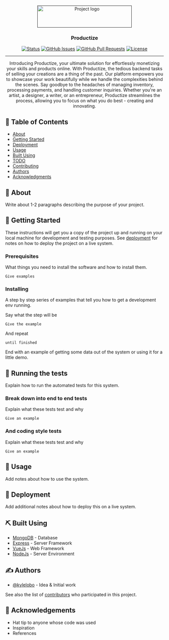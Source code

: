 <p align="center">
  <a href="" rel="noopener">
 <img width=300px height=70px src="https://res.cloudinary.com/kingsleysolomon/image/upload/v1699951023/productize/Frame_14220_ogchl8_chcxzu.png" alt="Project logo"></a>
<h3 align="center">Productize</h3>
<div align="center">

  [![Status](https://img.shields.io/badge/status-active-success.svg)]() 
   [![GitHub Issues](https://img.shields.io/github/issues/kylelobo/The-Documentation-Compendium.svg)](https://github.com/techstudioconsults/Productize/issues)
  [![GitHub Pull Requests](https://img.shields.io/github/issues-pr/kylelobo/The-Documentation-Compendium.svg)](https://github.com/techstudioconsults/Productize/pulls)
  [![License](https://img.shields.io/badge/license-MIT-blue.svg)](/LICENSE)

</div>
</p>


---

<p align="center"> 
  Introducing Productize, your ultimate solution for effortlessly monetizing your skills and products online. With Productize, the tedious backend tasks of selling your creations are a thing of the past.
  Our platform empowers you to showcase your work beautifully while we handle the complexities behind the scenes. Say goodbye to the headaches of managing inventory, processing payments, and handling customer inquiries.
  Whether you're an artist, a designer, a writer, or an entrepreneur, Productize streamlines the process, allowing you to focus on what you do best - creating and innovating.
  <br> 
</p>

## 📝 Table of Contents
- [About](#about)
- [Getting Started](#getting_started)
- [Deployment](#deployment)
- [Usage](#usage)
- [Built Using](#built_using)
- [TODO](../TODO.md)
- [Contributing](../CONTRIBUTING.md)
- [Authors](#authors)
- [Acknowledgments](#acknowledgement)

## 🧐 About <a name = "about"></a>
Write about 1-2 paragraphs describing the purpose of your project.

## 🏁 Getting Started <a name = "getting_started"></a>
These instructions will get you a copy of the project up and running on your local machine for development and testing purposes. See [deployment](#deployment) for notes on how to deploy the project on a live system.

### Prerequisites
What things you need to install the software and how to install them.

```
Give examples
```

### Installing
A step by step series of examples that tell you how to get a development env running.

Say what the step will be

```
Give the example
```

And repeat

```
until finished
```

End with an example of getting some data out of the system or using it for a little demo.

## 🔧 Running the tests <a name = "tests"></a>
Explain how to run the automated tests for this system.

### Break down into end to end tests
Explain what these tests test and why

```
Give an example
```

### And coding style tests
Explain what these tests test and why

```
Give an example
```

## 🎈 Usage <a name="usage"></a>
Add notes about how to use the system.

## 🚀 Deployment <a name = "deployment"></a>
Add additional notes about how to deploy this on a live system.

## ⛏️ Built Using <a name = "built_using"></a>
- [MongoDB](https://www.mongodb.com/) - Database
- [Express](https://expressjs.com/) - Server Framework
- [VueJs](https://vuejs.org/) - Web Framework
- [NodeJs](https://nodejs.org/en/) - Server Environment

## ✍️ Authors <a name = "authors"></a>
- [@kylelobo](https://github.com/kylelobo) - Idea & Initial work

See also the list of [contributors](https://github.com/kylelobo/The-Documentation-Compendium/contributors) who participated in this project.

## 🎉 Acknowledgements <a name = "acknowledgement"></a>
- Hat tip to anyone whose code was used
- Inspiration
- References
